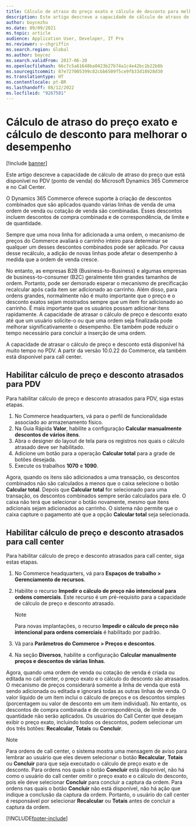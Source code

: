 ```yaml
---
title: Cálculo de atraso do preço exato e cálculo de desconto para melhorar o desempenho
description: Este artigo descreve a capacidade de cálculo de atraso do preço que está disponível no PDV (ponto de venda) do Microsoft Dynamics 365 Commerce e no Call Center.
author: boycezhu
ms.date: 09/09/2021
ms.topic: article
audience: Application User, Developer, IT Pro
ms.reviewer: v-chgriffin
ms.search.region: Global
ms.author: boycez
ms.search.validFrom: 2017-06-20
ms.openlocfilehash: 66c7c5a61648ba0423b27b74a1c4e42bc1b22b8b
ms.sourcegitcommit: 87e727005399c82cbb6509f5ce9fb33d18928d30
ms.translationtype: HT
ms.contentlocale: pt-BR
ms.lasthandoff: 08/12/2022
ms.locfileid: "9267581"
---
```

# <a name="delay-exact-price-and-discount-calculation-for-improved-performance"></a>Cálculo de atraso do preço exato e cálculo de desconto para melhorar o desempenho

[!include [banner](includes/banner.md)]

Este artigo descreve a capacidade de cálculo de atraso do preço que está disponível no PDV (ponto de venda) do Microsoft Dynamics 365 Commerce e no Call Center.

O Dynamics 365 Commerce oferece suporte à criação de descontos combinados que são aplicados quando várias linhas de venda de uma ordem de venda ou cotação de venda são combinadas. Esses descontos incluem descontos de compra combinada e de correspondência, de limite e de quantidade.

Sempre que uma nova linha for adicionada a uma ordem, o mecanismo de preços do Commerce avaliará o carrinho inteiro para determinar se qualquer um desses descontos combinados pode ser aplicado. Por causa desse recálculo, a adição de novas linhas pode afetar o desempenho à medida que a ordem de venda cresce.

No entanto, as empresas B2B (Business-to-Business) e algumas empresas de business-to-consumer (B2C) geralmente têm grandes tamanhos de ordem. Portanto, pode ser demorado esperar o mecanismo de precificação recalcular após cada item ser adicionado ao carrinho. Além disso, para ordens grandes, normalmente não é muito importante que o preço e o desconto exatos sejam mostrados sempre que um item for adicionado ao carrinho. É mais importante que os usuários possam adicionar itens rapidamente. A capacidade de atrasar o cálculo de preço e desconto exato até que um usuário solicite-o ou que uma ordem seja finalizada pode melhorar significativamente o desempenho. Ele também pode reduzir o tempo necessário para concluir a inserção de uma ordem.

A capacidade de atrasar o cálculo de preço e desconto está disponível há muito tempo no PDV. A partir da versão 10.0.22 do Commerce, ela também está disponível para call center.

## <a name="enable-delayed-price-and-discount-calculation-for-pos"></a>Habilitar cálculo de preço e desconto atrasados para PDV

Para habilitar cálculo de preço e desconto atrasados para PDV, siga estas etapas.

1. No Commerce headquarters, vá para o perfil de funcionalidade associado ao armazenamento físico.
1. Na Guia Rápida **Valor**, habilite a configuração **Calcular manualmente descontos de vários itens**.
1. Abra o designer do layout de tela para os registros nos quais o cálculo atrasado deve ser habilitado.
1. Adicione um botão para a operação **Calcular total** para a grade de botões desejada.
1. Execute os trabalhos **1070** e **1090**.

Agora, quando os itens são adicionados a uma transação, os descontos combinados não são calculados a menos que o caixa selecione o botão **Calcular total**. Depois que **Calcular total** for selecionado para uma transação, os descontos combinados sempre serão calculados para ele. O caixa não terá que selecionar o botão novamente, mesmo que itens adicionais sejam adicionados ao carrinho. O sistema não permite que o caixa capture o pagamento até que a opção **Calcular total** seja selecionada.

## <a name="enable-delayed-price-and-discount-calculation-for-call-center"></a>Habilitar cálculo de preço e desconto atrasados para call center

Para habilitar cálculo de preço e desconto atrasados para call center, siga estas etapas.

1. No Commerce headquarters, vá para **Espaços de trabalho \> Gerenciamento de recursos**.
1. Habilite o recurso **Impedir o cálculo de preço não intencional para ordens comerciais**. Este recurso é um pré-requisito para a capacidade de cálculo de preço e desconto atrasado.

    > [!NOTE]
    > Para novas implantações, o recurso **Impedir o cálculo de preço não intencional para ordens comerciais** é habilitado por padrão.

1. Vá para **Parâmetros do Commerce \> Preços e descontos**.
1. Na seção **Diversos**, habilite a configuração **Calcular manualmente preços e descontos de várias linhas**.

Agora, quando uma ordem de venda ou cotação de venda é criada ou editada no call center, o preço exato e o cálculo do desconto são atrasados. O mecanismo de preços considerará somente a linha de venda que está sendo adicionada ou editada e ignorará todas as outras linhas de venda. O valor líquido de um item inclui o cálculo de preços e os descontos simples (porcentagem ou valor de desconto em um item individual). No entanto, os descontos de compra combinada e de correspondência, de limite e de quantidade não serão aplicados. Os usuários do Call Center que desejam exibir o preço exato, incluindo todos os descontos, podem selecionar um dos três botões: **Recalcular**, **Totais** ou **Concluir**.

> [!NOTE]
> Para ordens de call center, o sistema mostra uma mensagem de aviso para lembrar ao usuário que eles devem selecionar o botão **Recalcular**, **Totais** ou **Concluir** para que seja executado o cálculo de preço exato e de desconto. Para ordens nos quais o botão **Concluir** está disponível, não há como o usuário do call center omitir o preço exato e o cálculo do desconto, pois ele deve selecionar **Concluir** para concluir a captura da ordem. Para ordens nas quais o botão **Concluir** não está disponível, não há ação que indique a conclusão da captura da ordem. Portanto, o usuário do call center é responsável por selecionar **Recalcular** ou **Totais** antes de concluir a captura da ordem.

[!INCLUDE[footer-include](../includes/footer-banner.md)]
